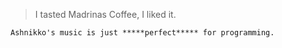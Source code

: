 > I tasted Madrinas Coffee, I liked it.

```
Ashnikko's music is just *****perfect***** for programming.
```
